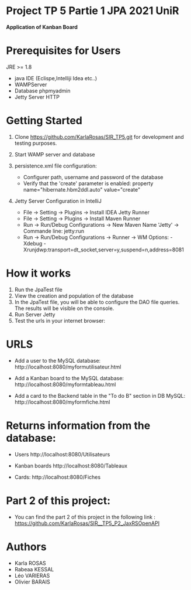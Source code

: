 # Project  TP 5 Partie 1 JPA 2021 UniR

**Application of Kanban Board**
 
# **Prerequisites for Users**

JRE >= 1.8
* java IDE (Eclispe,Intelliji Idea etc..)
* WAMPServer
* Database phpmyadmin
* Jetty Server  HTTP

# **Getting Started**

1. Clone https://github.com/KarlaRosas/SIR_TP5.git  for development and testing purposes.
2. Start WAMP server and database
3. persistence.xml file configuration:

    * Configurer path, username and password of the database
    * Verify that the 'create' parameter is enabled: property name="hibernate.hbm2ddl.auto" value="create"
    
4. Jetty Server Configuration in IntelliJ
    * File -> Setting -> Plugins -> Install IDEA Jetty Runner
    * File -> Setting -> Plugins -> Install Maven Runner
    * Run  -> Run/Debug Configurations -> New Maven Name 'Jetty' -> Commande line: jetty:run
    * Run  -> Run/Debug Configurations -> Runner -> WM Options: -Xdebug -Xrunjdwp:transport=dt_socket,server=y,suspend=n,address=8081
        
    
    
# **How it works**

1. Run the JpaTest file
2. View the creation and population of the database
3. In the JpaTest file, you will be able to configure the DAO file queries. 
   The results will be visible on the console. 
4. Run Server Jetty
5. Test the urls in your internet browser:

# URLS

* Add a user to the MySQL database:
http://localhost:8080/myformutilisateur.html

* Add a Kanban board to the MySQL database:
http://localhost:8080/myformtableau.html


* Add a card to the Backend table in the "To do B" section in DB MySQL:
http://localhost:8080/myformfiche.html

# Returns information from the database:

* Users
http://localhost:8080/Utilisateurs

* Kanban boards
http://localhost:8080/Tableaux

* Cards:
http://localhost:8080/Fiches


# Part 2 of this project:

* You can find the part 2 of this project in the following link :
https://github.com/KarlaRosas/SIR__TP5_P2_JaxRSOpenAPI

   
# **Authors**
* Karla ROSAS 
* Rabeaa KESSAL
* Léo VARIERAS
* Olivier BARAIS


